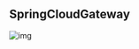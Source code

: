 ## SpringCloudGateway

![img](https://p1-jj.byteimg.com/tos-cn-i-t2oaga2asx/gold-user-assets/2018/12/5/1677ca514d6ba46b~tplv-t2oaga2asx-zoom-in-crop-mark:1304:0:0:0.awebp)